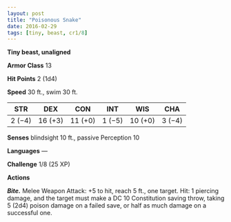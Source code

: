```yaml
---
layout: post
title: "Poisonous Snake"
date: 2016-02-29
tags: [tiny, beast, cr1/8]
---
```


**Tiny beast, unaligned**

**Armor Class** 13

**Hit Points** 2 (1d4)

**Speed** 30 ft., swim 30 ft.

|   STR   |   DEX   |   CON   |   INT   |   WIS   |   CHA   |
|:-----:|:-----:|:-----:|:-----:|:-----:|:-----:|
| 2 (−4) | 16 (+3) | 11 (+0) | 1 (−5) | 10 (+0) | 3 (−4) |

**Senses** blindsight 10 ft., passive Perception 10 

**Languages** — 

**Challenge** 1/8 (25 XP)

**Actions** 

***Bite.*** Melee Weapon Attack: +5 to hit, reach 5 ft., one target. Hit: 1 piercing damage, and the target must make a DC 10 Constitution saving throw, taking 5 (2d4) poison damage on a failed save, or half as much damage on a successful one.